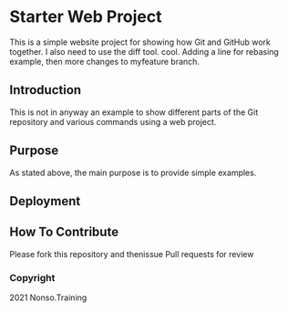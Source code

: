 # Starter Web Project

This is a simple website project for showing how Git and GitHub work together. I also need to use the diff tool. cool. Adding a line for rebasing example, then more changes to myfeature branch.

## Introduction

This is not in anyway an example to show different parts of the Git repository and various commands using a web project.

## Purpose

As stated above, the main purpose is to provide simple examples.

## Deployment

## How To Contribute

Please fork this repository and thenissue Pull requests for review
### Copyright
2021 Nonso.Training
